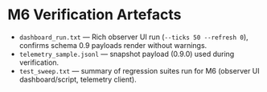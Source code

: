 # M6 Verification Artefacts

- `dashboard_run.txt` — Rich observer UI run (`--ticks 50 --refresh 0`), confirms schema 0.9 payloads render without warnings.
- `telemetry_sample.jsonl` — snapshot payload (0.9.0) used during verification.
- `test_sweep.txt` — summary of regression suites run for M6 (observer UI dashboard/script, telemetry client).
